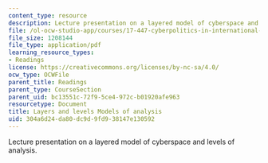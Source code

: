 ```yaml
---
content_type: resource
description: Lecture presentation on a layered model of cyberspace and levels of analysis.
file: /ol-ocw-studio-app/courses/17-447-cyberpolitics-in-international-relations-theory-methods-policy-fall-2011/304a6d24da80dc9d9fd938147e130592_MIT17_447F11_Week4_slides.pdf
file_size: 1208144
file_type: application/pdf
learning_resource_types:
- Readings
license: https://creativecommons.org/licenses/by-nc-sa/4.0/
ocw_type: OCWFile
parent_title: Readings
parent_type: CourseSection
parent_uid: bc13551c-72f9-5ce4-972c-b01920afe963
resourcetype: Document
title: Layers and levels Models of analysis
uid: 304a6d24-da80-dc9d-9fd9-38147e130592
---
```

Lecture presentation on a layered model of cyberspace and levels of analysis.
